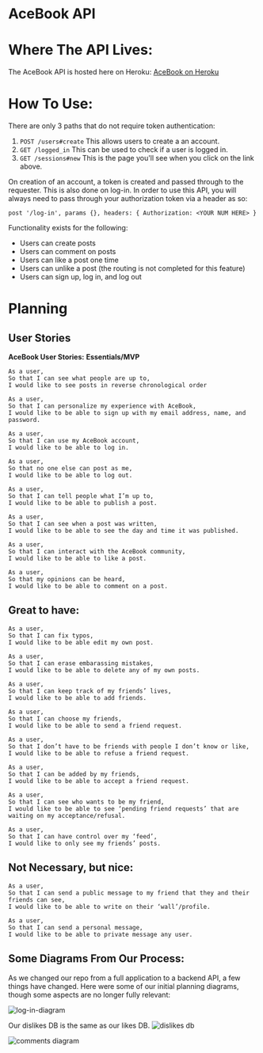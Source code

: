 # AceBook API

# Where The API Lives:
The AceBook API is hosted here on Heroku: [AceBook on Heroku](https://acebook-team-life-savers.herokuapp.com/)

# How To Use:

There are only 3 paths that do not require token authentication:

  1. `POST /users#create` This allows users to create a an account.
  2. `GET /logged_in` This can be used to check if a user is logged in.
  3. `GET /sessions#new` This is the page you'll see when you click on the link above.
 
On creation of an account, a token is created and passed through to the requester. This is also done on log-in. 
In order to use this API, you will always need to pass through your authorization token via a header as so:

`post '/log-in', params {}, headers: { Authorization: <YOUR NUM HERE> }`

Functionality exists for the following:

  - Users can create posts
  - Users can comment on posts
  - Users can like a post one time
  - Users can unlike a post (the routing is not completed for this feature)
  - Users can sign up, log in, and log out
 
# Planning
## User Stories

**AceBook User Stories:**
**Essentials/MVP**
```
As a user,
So that I can see what people are up to,
I would like to see posts in reverse chronological order

As a user,
So that I can personalize my experience with AceBook,
I would like to be able to sign up with my email address, name, and password.

As a user,
So that I can use my AceBook account,
I would like to be able to log in.

As a user,
So that no one else can post as me,
I would like to be able to log out.

As a user,
So that I can tell people what I’m up to,
I would like to be able to publish a post.

As a user,
So that I can see when a post was written,
I would like to be able to see the day and time it was published.

As a user,
So that I can interact with the AceBook community,
I would like to be able to like a post.

As a user,
So that my opinions can be heard,
I would like to be able to comment on a post.
```
**Great to have:**
-------
```
As a user,
So that I can fix typos,
I would like to be able edit my own post.

As a user,
So that I can erase embarassing mistakes,
I would like to be able to delete any of my own posts.

As a user,
So that I can keep track of my friends’ lives,
I would like to be able to add friends.

As a user,
So that I can choose my friends,
I would like to be able to send a friend request.

As a user,
So that I don’t have to be friends with people I don’t know or like,
I would like to be able to refuse a friend request.

As a user,
So that I can be added by my friends,
I would like to be able to accept a friend request.

As a user,
So that I can see who wants to be my friend,
I would like to be able to see ‘pending friend requests’ that are waiting on my acceptance/refusal.

As a user,
So that I can have control over my ‘feed’,
I would like to only see my friends’ posts.
```
**Not Necessary, but nice:**
-------
```
As a user,
So that I can send a public message to my friend that they and their friends can see,
I would like to be able to write on their ‘wall’/profile.

As a user,
So that I can send a personal message,
I would like to be able to private message any user.
```

## Some Diagrams From Our Process:

As we changed our repo from a full application to a backend API, a few things have changed. Here were some of our initial planning diagrams, though some aspects are no longer fully relevant:

![log-in-diagram](https://tinyurl.com/login-feature-diagram)

Our dislikes DB is the same as our likes DB.
![dislikes db](https://tinyurl.com/post-likes-dislikes)


![comments diagram](https://tinyurl.com/comment-database)

